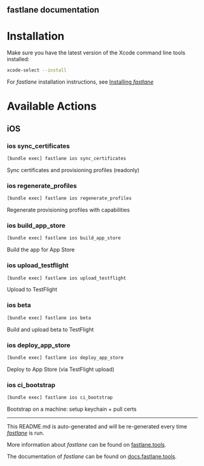fastlane documentation
----

# Installation

Make sure you have the latest version of the Xcode command line tools installed:

```sh
xcode-select --install
```

For _fastlane_ installation instructions, see [Installing _fastlane_](https://docs.fastlane.tools/#installing-fastlane)

# Available Actions

## iOS

### ios sync_certificates

```sh
[bundle exec] fastlane ios sync_certificates
```

Sync certificates and provisioning profiles (readonly)

### ios regenerate_profiles

```sh
[bundle exec] fastlane ios regenerate_profiles
```

Regenerate provisioning profiles with capabilities

### ios build_app_store

```sh
[bundle exec] fastlane ios build_app_store
```

Build the app for App Store

### ios upload_testflight

```sh
[bundle exec] fastlane ios upload_testflight
```

Upload to TestFlight

### ios beta

```sh
[bundle exec] fastlane ios beta
```

Build and upload beta to TestFlight

### ios deploy_app_store

```sh
[bundle exec] fastlane ios deploy_app_store
```

Deploy to App Store (via TestFlight upload)

### ios ci_bootstrap

```sh
[bundle exec] fastlane ios ci_bootstrap
```

Bootstrap on a machine: setup keychain + pull certs

----

This README.md is auto-generated and will be re-generated every time [_fastlane_](https://fastlane.tools) is run.

More information about _fastlane_ can be found on [fastlane.tools](https://fastlane.tools).

The documentation of _fastlane_ can be found on [docs.fastlane.tools](https://docs.fastlane.tools).
